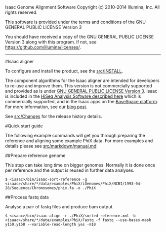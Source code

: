 Isaac Genome Alignment Software
Copyright (c) 2010-2014 Illumina, Inc.
All rights reserved.

This software is provided under the terms and conditions of the
GNU GENERAL PUBLIC LICENSE Version 3

You should have received a copy of the GNU GENERAL PUBLIC LICENSE Version 3
along with this program. If not, see
<https://github.com/illumina/licenses/>.

---

#Isaac aligner

To configure and install the product, see the [src/INSTALL](src/INSTALL).

The component algorithms for the Isaac aligner are intended for developers to re-use and improve them. 
This version is not commercially supported and provided as is under [GNU GENERAL PUBLIC LICENSE Version 3](https://github.com/illumina/licenses). 
Isaac is included in the [HiSeq Analysis Software described here](http://support.illumina.com/sequencing/sequencing_software/hiseq-analysis-software-v2-0.html) which is commercially supported, and in the Isaac apps on the [BaseSpace platform](https://basespace.illumina.com/home/index). For more information, see our [blog post](http://blog.basespace.illumina.com/2013/06/04/introducing-fast-free-alignment-and-variant-calling-with-the-isaac-human-whole-genome-sequencing-app/).

See [src/Changes](src/Changes) for the release history details.

#Quick start guide

The following example commands will get you through preparing the reference and aligning some example PhiX data. For more examples and details
please see [src/markdown/manual.md](src/markdown/manual.md)

##Prepare reference genome

This step can take long time on bigger genomes. Normally it is done once per reference and the output is reused in further data analyses.

    $ <isaac>/bin/isaac-sort-reference -g <isaac>/share/*/data/examples/PhiX/iGenomes/PhiX/NCBI/1993-04-28/Sequence/Chromosomes/phix.fa -o ./PhiX

##Process fastq data

Analyse a pair of fastq files and produce bam output.

    $ <isaac>/bin/isaac-align -r ./PhiX/sorted-reference.xml -b <isaac>/share/*/data/examples/PhiX/Fastq -f fastq --use-bases-mask y150,y150 --variable-read-length yes -m10

